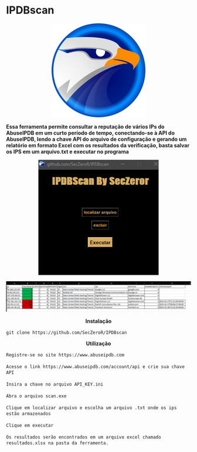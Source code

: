 # IPDBscan

<p align="center">
  <img src="imagens/eagle1.png" alt="IPDB"</p>

<b>Essa ferramenta permite consultar a reputação de vários IPs do AbuseIPDB em um curto período de tempo, conectando-se à API do AbuseIPDB, lendo a chave API do arquivo de configuração e gerando um relatório em formato Excel com os resultados da verificação, basta salvar os IPS em um arquivo.txt e executar no programa</b>

<p align="center">
  <img src="imagens/ipdb1.png" alt="IPDB"/>
</p>
<p align="center">
  <img src="imagens/excel.png" alt="IPDB"/>
</p>
<p align="center">
<b>Instalação </b>
<p/>

```
git clone https://github.com/SecZeroR/IPDBscan

```
<p align="center">
<b>Utilização</b> </p>


```
Registre-se no site https://www.abuseipdb.com

Acesse o link https://www.abuseipdb.com/account/api e crie sua chave API

Insira a chave no arquivo API_KEY.ini

Abra o arquivo scan.exe 

Clique em localizar arquivo e escolha um arquivo .txt onde os ips estão armazenados

Clique em executar

Os resultados serão encontrados em um arquivo excel chamado resultados.xlsx na pasta da ferramenta.

```





